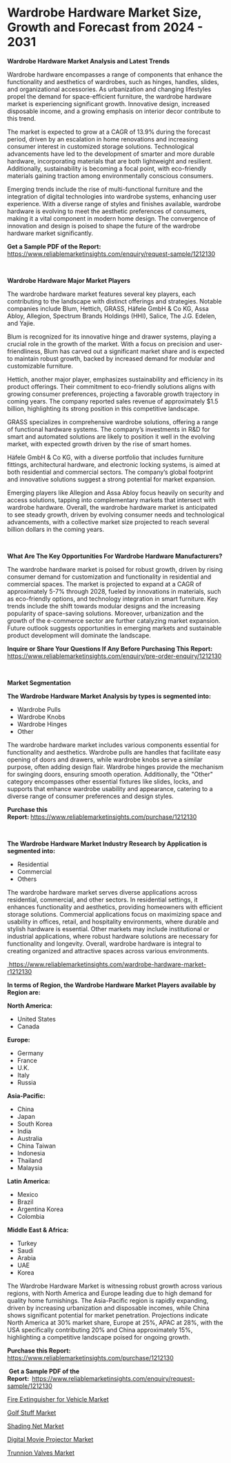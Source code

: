 <p><h1>Wardrobe Hardware Market Size, Growth and Forecast from 2024 - 2031</h1></p><p><strong>Wardrobe Hardware Market Analysis and Latest Trends</strong></p>
<p><p>Wardrobe hardware encompasses a range of components that enhance the functionality and aesthetics of wardrobes, such as hinges, handles, slides, and organizational accessories. As urbanization and changing lifestyles propel the demand for space-efficient furniture, the wardrobe hardware market is experiencing significant growth. Innovative design, increased disposable income, and a growing emphasis on interior decor contribute to this trend.</p><p>The market is expected to grow at a CAGR of 13.9% during the forecast period, driven by an escalation in home renovations and increasing consumer interest in customized storage solutions. Technological advancements have led to the development of smarter and more durable hardware, incorporating materials that are both lightweight and resilient. Additionally, sustainability is becoming a focal point, with eco-friendly materials gaining traction among environmentally conscious consumers.</p><p>Emerging trends include the rise of multi-functional furniture and the integration of digital technologies into wardrobe systems, enhancing user experience. With a diverse range of styles and finishes available, wardrobe hardware is evolving to meet the aesthetic preferences of consumers, making it a vital component in modern home design. The convergence of innovation and design is poised to shape the future of the wardrobe hardware market significantly.</p></p>
<p><strong>Get a Sample PDF of the Report:&nbsp;</strong> <a href="https://www.reliablemarketinsights.com/enquiry/request-sample/1212130?utm_campaign=1288&utm_medium=2&utm_source=Github&utm_content=ia&utm_term=06102024&utm_id=wardrobe-hardware">https://www.reliablemarketinsights.com/enquiry/request-sample/1212130</a></p>
<p>&nbsp;</p>
<p><strong>Wardrobe Hardware Major Market Players</strong></p>
<p><p>The wardrobe hardware market features several key players, each contributing to the landscape with distinct offerings and strategies. Notable companies include Blum, Hettich, GRASS, Häfele GmbH & Co KG, Assa Abloy, Allegion, Spectrum Brands Holdings (HHI), Salice, The J.G. Edelen, and Yajie.</p><p>Blum is recognized for its innovative hinge and drawer systems, playing a crucial role in the growth of the market. With a focus on precision and user-friendliness, Blum has carved out a significant market share and is expected to maintain robust growth, backed by increased demand for modular and customizable furniture.</p><p>Hettich, another major player, emphasizes sustainability and efficiency in its product offerings. Their commitment to eco-friendly solutions aligns with growing consumer preferences, projecting a favorable growth trajectory in coming years. The company reported sales revenue of approximately $1.5 billion, highlighting its strong position in this competitive landscape.</p><p>GRASS specializes in comprehensive wardrobe solutions, offering a range of functional hardware systems. The company’s investments in R&D for smart and automated solutions are likely to position it well in the evolving market, with expected growth driven by the rise of smart homes.</p><p>Häfele GmbH & Co KG, with a diverse portfolio that includes furniture fittings, architectural hardware, and electronic locking systems, is aimed at both residential and commercial sectors. The company’s global footprint and innovative solutions suggest a strong potential for market expansion.</p><p>Emerging players like Allegion and Assa Abloy focus heavily on security and access solutions, tapping into complementary markets that intersect with wardrobe hardware. Overall, the wardrobe hardware market is anticipated to see steady growth, driven by evolving consumer needs and technological advancements, with a collective market size projected to reach several billion dollars in the coming years.</p></p>
<p>&nbsp;</p>
<p><strong>What Are The Key Opportunities For Wardrobe Hardware Manufacturers?</strong></p>
<p><p>The wardrobe hardware market is poised for robust growth, driven by rising consumer demand for customization and functionality in residential and commercial spaces. The market is projected to expand at a CAGR of approximately 5-7% through 2028, fueled by innovations in materials, such as eco-friendly options, and technology integration in smart furniture. Key trends include the shift towards modular designs and the increasing popularity of space-saving solutions. Moreover, urbanization and the growth of the e-commerce sector are further catalyzing market expansion. Future outlook suggests opportunities in emerging markets and sustainable product development will dominate the landscape.</p></p>
<p><strong>Inquire or Share Your Questions If Any Before Purchasing This Report:</strong> <a href="https://www.reliablemarketinsights.com/enquiry/pre-order-enquiry/1212130?utm_campaign=1288&utm_medium=2&utm_source=Github&utm_content=ia&utm_term=06102024&utm_id=wardrobe-hardware">https://www.reliablemarketinsights.com/enquiry/pre-order-enquiry/1212130</a></p>
<p>&nbsp;</p>
<p><strong>Market Segmentation</strong></p>
<p><strong>The Wardrobe Hardware Market Analysis by types is segmented into:</strong></p>
<p><ul><li>Wardrobe Pulls</li><li>Wardrobe Knobs</li><li>Wardrobe Hinges</li><li>Other</li></ul></p>
<p><p>The wardrobe hardware market includes various components essential for functionality and aesthetics. Wardrobe pulls are handles that facilitate easy opening of doors and drawers, while wardrobe knobs serve a similar purpose, often adding design flair. Wardrobe hinges provide the mechanism for swinging doors, ensuring smooth operation. Additionally, the "Other" category encompasses other essential fixtures like slides, locks, and supports that enhance wardrobe usability and appearance, catering to a diverse range of consumer preferences and design styles.</p></p>
<p><strong>Purchase this Report:&nbsp;</strong><a href="https://www.reliablemarketinsights.com/purchase/1212130?utm_campaign=1288&utm_medium=2&utm_source=Github&utm_content=ia&utm_term=06102024&utm_id=wardrobe-hardware">https://www.reliablemarketinsights.com/purchase/1212130</a></p>
<p>&nbsp;</p>
<p><strong>The Wardrobe Hardware Market Industry Research by Application is segmented into:</strong></p>
<p><ul><li>Residential</li><li>Commercial</li><li>Others</li></ul></p>
<p><p>The wardrobe hardware market serves diverse applications across residential, commercial, and other sectors. In residential settings, it enhances functionality and aesthetics, providing homeowners with efficient storage solutions. Commercial applications focus on maximizing space and usability in offices, retail, and hospitality environments, where durable and stylish hardware is essential. Other markets may include institutional or industrial applications, where robust hardware solutions are necessary for functionality and longevity. Overall, wardrobe hardware is integral to creating organized and attractive spaces across various environments.</p></p>
<p><a href="https://www.reliablemarketinsights.com/wardrobe-hardware-market-r1212130?utm_campaign=1288&utm_medium=2&utm_source=Github&utm_content=ia&utm_term=06102024&utm_id=wardrobe-hardware">&nbsp;https://www.reliablemarketinsights.com/wardrobe-hardware-market-r1212130</a></p>
<p><strong>In terms of Region, the Wardrobe Hardware Market Players available by Region are:</strong></p>
<p>
    <p> <strong> North America: </strong>
        <ul>
            <li>United States</li>
            <li>Canada</li>
        </ul>
        </p> 
    <p> <strong> Europe: </strong>
        <ul>
            <li>Germany</li>
            <li>France</li>
            <li>U.K.</li>
            <li>Italy</li>
            <li>Russia</li>
        </ul>
        </p> 
    <p> <strong> Asia-Pacific: </strong>
        <ul>
            <li>China</li>
            <li>Japan</li>
            <li>South Korea</li>
            <li>India</li>
            <li>Australia</li>
            <li>China Taiwan</li>
            <li>Indonesia</li>
            <li>Thailand</li>
            <li>Malaysia</li>
        </ul>
        </p> 
    <p> <strong> Latin America: </strong>
        <ul>
            <li>Mexico</li>
            <li>Brazil</li>
            <li>Argentina Korea</li>
            <li>Colombia</li>
        </ul>
        </p> 
    <p> <strong> Middle East & Africa: </strong>
        <ul>
            <li>Turkey</li>
            <li>Saudi</li>
            <li>Arabia</li>
            <li>UAE</li>
            <li>Korea</li>
        </ul>
    </p>
    </p>
<p><p>The Wardrobe Hardware Market is witnessing robust growth across various regions, with North America and Europe leading due to high demand for quality home furnishings. The Asia-Pacific region is rapidly expanding, driven by increasing urbanization and disposable incomes, while China shows significant potential for market penetration. Projections indicate North America at 30% market share, Europe at 25%, APAC at 28%, with the USA specifically contributing 20% and China approximately 15%, highlighting a competitive landscape poised for ongoing growth.</p></p>
<p><strong>Purchase this Report: </strong><a href="https://www.reliablemarketinsights.com/purchase/1212130?utm_campaign=1288&utm_medium=2&utm_source=Github&utm_content=ia&utm_term=06102024&utm_id=wardrobe-hardware">https://www.reliablemarketinsights.com/purchase/1212130</a></p>
<p>&nbsp;<strong>Get a Sample PDF of the Report:&nbsp;&nbsp;</strong><a href="https://www.reliablemarketinsights.com/enquiry/request-sample/1212130?utm_campaign=1288&utm_medium=2&utm_source=Github&utm_content=ia&utm_term=06102024&utm_id=wardrobe-hardware">https://www.reliablemarketinsights.com/enquiry/request-sample/1212130</a></p>
<p><strong></strong></p>
<p><p><a href="https://www.linkedin.com/pulse/fire-extinguisher-vehicle-market-revolution-2024-2031-trends-cqvve?utm_campaign=1288&utm_medium=2&utm_source=Github&utm_content=ia&utm_term=06102024&utm_id=wardrobe-hardware">Fire Extinguisher for Vehicle Market</a></p><p><a href="https://www.linkedin.com/pulse/exploring-golf-stuff-market-dynamics-global-trends-future-growth-ojuwe?utm_campaign=1288&utm_medium=2&utm_source=Github&utm_content=ia&utm_term=06102024&utm_id=wardrobe-hardware">Golf Stuff Market</a></p><p><a href="https://www.linkedin.com/pulse/global-shading-net-market-analysis-key-trends-future-projections-khybe?utm_campaign=1288&utm_medium=2&utm_source=Github&utm_content=ia&utm_term=06102024&utm_id=wardrobe-hardware">Shading Net Market</a></p><p><a href="https://www.linkedin.com/pulse/digital-movie-projector-mosaic-piecing-together-global-market-tkbxe?utm_campaign=1288&utm_medium=2&utm_source=Github&utm_content=ia&utm_term=06102024&utm_id=wardrobe-hardware">Digital Movie Projector Market</a></p><p><a href="https://github.com/mauripalmi/Market-Research-Report-List-5/blob/main/trunnion-valves-market.md?utm_campaign=1288&utm_medium=2&utm_source=Github&utm_content=ia&utm_term=06102024&utm_id=wardrobe-hardware">Trunnion Valves Market</a></p></p>